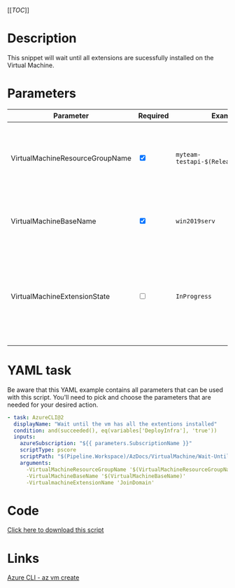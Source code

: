 [[_TOC_]]

# Description

This snippet will wait until all extensions are sucessfully installed on the Virtual Machine.

# Parameters

| Parameter                       | Required                        | Example Value                               | Description                                                                                                        |
| ------------------------------- | ------------------------------- | ------------------------------------------- | ------------------------------------------------------------------------------------------------------------------ |
| VirtualMachineResourceGroupName | <input type="checkbox" checked> | `myteam-testapi-$(Release.EnvironmentName)` | The name for the resource group where your Virtual Machine resides in.                                             |
| VirtualMachineBaseName          | <input type="checkbox" checked> | `win2019serv`                               | Prefix of the vm name, example `winsrv` for `winsrv01`                                                             |
| VirtualMachineExtensionState    | <input type="checkbox">         | `InProgress`                                | The state to wait for for example, by default it waits for the `Succeeded` state if this parameter is not supplied |

# YAML task

Be aware that this YAML example contains all parameters that can be used with this script. You'll need to pick and choose the parameters that are needed for your desired action.

```yaml
- task: AzureCLI@2
  displayName: "Wait until the vm has all the extentions installed"
  condition: and(succeeded(), eq(variables['DeployInfra'], 'true'))
  inputs:
    azureSubscription: "${{ parameters.SubscriptionName }}"
    scriptType: pscore
    scriptPath: "$(Pipeline.Workspace)/AzDocs/VirtualMachine/Wait-Until-Extension-Found.ps1"
    arguments:
      -VirtualMachineResourceGroupName '$(VirtualMachineResourceGroupName)'
      -VirtualMachineBaseName '$(VirtualMachineBaseName)'
      -VirtualmachineExtensionName 'JoinDomain'
```

# Code

[Click here to download this script](../../../../src/VirtualMachine/Wait-Until-Extensions-AllSucceeded.ps1)

# Links

[Azure CLI - az vm create](https://docs.microsoft.com/en-us/cli/azure/vm/extension?view=azure-cli-latest#az_vm_extension_list)
